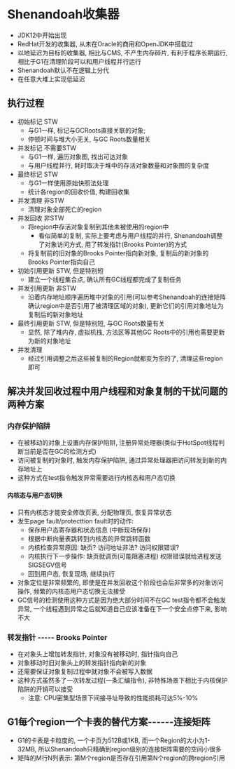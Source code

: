 # Shenandoah收集器

* JDK12中开始出现
* RedHat开发的收集器, 从未在Oracle的商用和OpenJDK中搭载过
* 以地延迟为目标的收集器, 相比与CMS, 不产生内存碎片, 有利于程序长期运行, 相比于G1在清理阶段可以和用户线程并行运行
* Shenandoah默认不在逻辑上分代
* 在任意大堆上实现低延迟

## 执行过程

* 初始标记 STW
  * 与G1一样, 标记与GCRoots直接关联的对象;
  * 停顿时间与堆大小无关, 与GC Roots数量相关
* 并发标记 不需要STW
  * 与G1一样, 遍历对象图, 找出可达对象
  * 与用户线程并行, 耗时取决于堆中的存活对象数量和对象图的复杂度
* 最终标记 STW
  * 与G1一样使用原始快照法处理
  * 统计各region的回收价值, 构建回收集
* 并发清理 非STW
  * 清理对象全部死亡的region
* 并发回收 非STW
  * 将region中存活对象复制到其他未被使用的region中
    * 看似简单的复制, 实际上要考虑与用户线程的并行, Shenandoah调整了对象访问方式, 用了转发指针(Brooks Pointer)的方式
  * 将复制前的旧对象的Brooks Pointer指向新对象, 复制后的新对象的Brooks Pointer指向自己
* 初始引用更新 STW, 但是特别短
  * 建立一个线程集合点, 确认所有GC线程都完成了复制任务
* 并发引用更新 非STW
  * 沿着内存地址顺序遍历堆中对象的引用(可以参考Shenandoah的连接矩阵确认region中是否引用了被清理区域的对象), 更新它们的引用对象地址为复制后的新对象地址
* 最终引用更新 STW, 但是特别短, 与GC Roots数量有关
  * 显然, 除了堆内存, 虚拟机栈, 方法区等其他GC Roots中的引用也需要更新为新的对象地址
* 并发清理
  * 经过引用调整之后这些被复制的Region就都变为空的了, 清理这些region即可

## 解决并发回收过程中用户线程和对象复制的干扰问题的两种方案

### 内存保护陷阱

* 在被移动的对象上设置内存保护陷阱, 注册异常处理器(类似于HotSpot线程判断当前是否在GC的检测方式)
* 访问被复制的对象时, 触发内存保护陷阱, 通过异常处理器把访问转发到新的内存地址上
* 这种方式在test指令触发异常需要进行内核态和用户态切换

#### 内核态与用户态切换

* 只有内核态才能安全修改页表, 分配物理页, 恢复异常状态
* 发生page fault/protecttion fault时的动作:
  * 保存用户态寄存器和状态信息 (中断现场保存)
  * 根据中断向量表跳转到内核态的异常跳转函数
  * 内核检查异常原因: 缺页? 访问地址非法? 访问权限错误?
  * 内核执行下一步操作: 缺页就调页(可能阻塞进程) 权限错误就给进程发送SIGSEGV信号
  * 回到用户态, 恢复现场, 继续执行
* 对象定位是非常频繁的, 即使是在并发回收这个阶段也会后非常多的对象访问操作, 频繁的内核态用户态切换无法接受
* GC信号的检测使用这种方式是因为绝大部分时间不在GC test指令都不会触发异常, 一个线程遇到异常之后就知道自己应该准备在下一个安全点停下来, 影响不大

### 转发指针 ----- Brooks Pointer

* 在对象头上增加转发指针, 对象没有被移动时, 指针指向自己
* 对象移动时旧对象头上的转发指针指向新的对象
* 还需要保证对象复制过程中就对象不会被写入数据
* 这种方式虽然多了一次转发过程(一条汇编指令), 非特殊场景下相比于内核保护陷阱的开销可以接受
  * 注意: CPU密集型场景下间接寻址导致的性能损耗可达5%-10%

## G1每个region一个卡表的替代方案------连接矩阵

* G1的卡表是卡粒度的, 一个卡页为512B或1KB, 而一个Region的大小为1-32MB, 所以Shenandoah只精确到region级别的连接矩阵需要的空间小很多
* 矩阵的M行N列表示: 第M个region是否存在引用第N个region的跨region引用